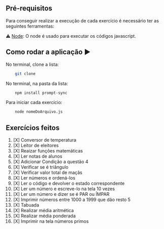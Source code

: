## Pré-requisitos

Para conseguir realizar a execução de cada exercício é necessário ter as seguintes ferramentas:

⚠️ [Node](https://nodejs.org/en/download/): O node é usado para executar os códigos javascript.

## Como rodar a aplicação ▶️

No terminal, clone a lista:
```bash
    git clone
```

No terminal, na pasta da lista:
```bash
    npm install prompt-sync
```

Para iniciar cada exercício:
```bash
    node nomeDoArquivo.js
```

## Exercícios feitos

1. [X] Conversor de temperatura
2. [X] Leitor de eleitores
3. [X] Reaizar funções matemáticas
4. [X] Ler notas de alunos
5. [X] Adicionar Condição a questão 4
6. [X] Verificar se é triângulo
7. [X] Verificar valor total de maçãs
8. [X] Ler números e ordená-los
9. [X] Ler o código e devolver o estado correspondente
10. [X] Ler um número e escreve-lo na tela 10 vezes
11. [X] Ler um número e dizer se é PAR ou ÍMPAR
12. [X] Imprimir números entre 1000 a 1999 que dão resto 5
13. [X] Tabuada
14. [X] Realizar média aritmética
15. [X] Realizar média ponderada
16. [X] Imprimir na tela números primos
